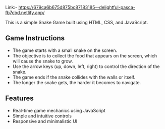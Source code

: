 Link:- https://679ca6b675d875bc87183185--delightful-pasca-fb7cbd.netlify.app/

This is a simple Snake Game built using HTML, CSS, and JavaScript.

## Game Instructions

- The game starts with a small snake on the screen.
- The objective is to collect the food that appears on the screen, which will cause the snake to grow.
- Use the arrow keys (up, down, left, right) to control the direction of the snake.
- The game ends if the snake collides with the walls or itself.
- The longer the snake gets, the harder it becomes to navigate.

## Features

- Real-time game mechanics using JavaScript
- Simple and intuitive controls
- Responsive and minimalistic UI
